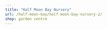 ```yaml
---
title: "Half Moon Bay Nursery"
url: /half-moon-bay/half-moon-bay-nursery-2/
shop: garden centre
---
```


